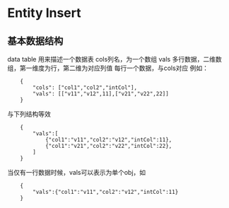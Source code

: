 # Entity Insert
## 基本数据结构
data table
用来描述一个数据表
cols列名，为一个数组
vals 多行数据，二维数组，第一维度为行，第二维为对应列值
    每行一个数据，与cols对应
例如：
```json5
    {
        "cols": ["col1","col2","intCol"],
        "vals": [["v11","v12",11],["v21","v22",22]]
    }
```
与下列结构等效
```json5
    {
        "vals":[
            {"col1":"v11","col2":"v12","intCol":11},
            {"col1":"v21","col2":"v22","intCol":22},
        ]
    }
```
当仅有一行数据时候，vals可以表示为单个obj，如
```json5
    {
        "vals":{"col1":"v11","col2":"v12","intCol":11}
    }
```